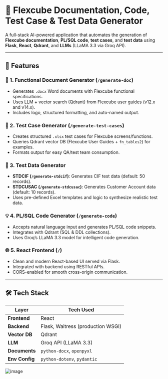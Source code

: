 # 🧠 Flexcube Documentation, Code, Test Case & Test Data Generator

A full-stack AI-powered application that automates the generation of **Flexcube documentation**, **PL/SQL code**, **test cases**, and **test data** using **Flask**, **React**, **Qdrant**, and **LLMs** (LLaMA 3.3 via Groq API).

---

## 🚀 Features

### 📄 1. Functional Document Generator (`/generate-doc`)
- Generates `.docx` Word documents with Flexcube functional specifications.
- Uses LLM + vector search (Qdrant) from Flexcube user guides (v12.x and v14.x).
- Includes logo, structured formatting, and auto-named output.

### 🧪 2. Test Case Generator (`/generate-test-cases`)
- Creates structured `.xlsx` test cases for Flexcube screens/functions.
- Queries Qdrant vector DB (Flexcube User Guides + `fn_tables2`) for examples.
- Formats output for easy QA/test team consumption.

### 🧬 3. Test Data Generator
- **STDCIF (`/generate-stdcif`)**: Generates CIF test data (default: 50 records).
- **STDCUSAC (`/generate-stdcusac`)**: Generates Customer Account data (default: 10 records).
- Uses pre-defined Excel templates and logic to synthesize realistic test data.

### 💡 4. PL/SQL Code Generator (`/generate-code`)
- Accepts natural language input and generates PL/SQL code snippets.
- Integrates with Qdrant (SQL & DDL collections).
- Uses Groq’s LLaMA 3.3 model for intelligent code generation.

### 🌐 5. React Frontend (`/`)
- Clean and modern React-based UI served via Flask.
- Integrated with backend using RESTful APIs.
- CORS-enabled for smooth cross-origin communication.

---

## 🛠️ Tech Stack

| Layer       | Tech Used                          |
|-------------|------------------------------------|
| **Frontend** | React                              |
| **Backend**  | Flask, Waitress (production WSGI)  |
| **Vector DB**| Qdrant                             |
| **LLM**      | Groq API (LLaMA 3.3)               |
| **Documents**| `python-docx`, `openpyxl`          |
| **Env Config**| `python-dotenv`, `pydantic`       |
![image](https://github.com/user-attachments/assets/956400e8-459a-4f00-ac41-a46502604215)


